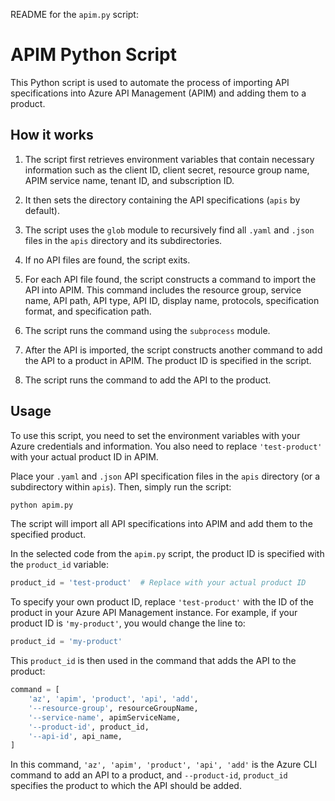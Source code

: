 README for the `apim.py` script:

# APIM Python Script

This Python script is used to automate the process of importing API specifications into Azure API Management (APIM) and adding them to a product.

## How it works

1. The script first retrieves environment variables that contain necessary information such as the client ID, client secret, resource group name, APIM service name, tenant ID, and subscription ID.

2. It then sets the directory containing the API specifications (`apis` by default).

3. The script uses the `glob` module to recursively find all `.yaml` and `.json` files in the `apis` directory and its subdirectories.

4. If no API files are found, the script exits.

5. For each API file found, the script constructs a command to import the API into APIM. This command includes the resource group, service name, API path, API type, API ID, display name, protocols, specification format, and specification path.

6. The script runs the command using the `subprocess` module.

7. After the API is imported, the script constructs another command to add the API to a product in APIM. The product ID is specified in the script.

8. The script runs the command to add the API to the product.

## Usage

To use this script, you need to set the environment variables with your Azure credentials and information. You also need to replace `'test-product'` with your actual product ID in APIM.

Place your `.yaml` and `.json` API specification files in the `apis` directory (or a subdirectory within `apis`). Then, simply run the script:

```bash
python apim.py
```

The script will import all API specifications into APIM and add them to the specified product.

In the selected code from the `apim.py` script, the product ID is specified with the `product_id` variable:

```python
product_id = 'test-product'  # Replace with your actual product ID
```

To specify your own product ID, replace `'test-product'` with the ID of the product in your Azure API Management instance. For example, if your product ID is `'my-product'`, you would change the line to:

```python
product_id = 'my-product'
```

This `product_id` is then used in the command that adds the API to the product:

```python
command = [
    'az', 'apim', 'product', 'api', 'add',
    '--resource-group', resourceGroupName,
    '--service-name', apimServiceName,
    '--product-id', product_id,
    '--api-id', api_name,
]
```

In this command, `'az', 'apim', 'product', 'api', 'add'` is the Azure CLI command to add an API to a product, and `--product-id`, `product_id` specifies the product to which the API should be added.